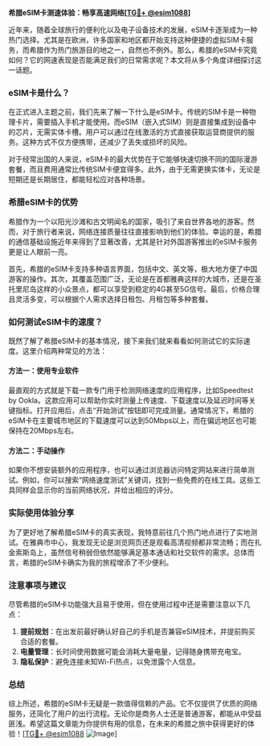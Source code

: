**希腊eSIM卡测速体验：畅享高速网络[[TG💪+ @esim1088](https://t.me/s/esim1088)]**

近年来，随着全球旅行的便利化以及电子设备技术的发展，eSIM卡逐渐成为一种热门选择。尤其是在欧洲，许多国家和地区都开始支持这种便捷的虚拟SIM卡服务，而希腊作为热门旅游目的地之一，自然也不例外。那么，希腊的eSIM卡究竟如何？它的网速表现是否能满足我们的日常需求呢？本文将从多个角度详细探讨这一话题。

### eSIM卡是什么？

在正式进入主题之前，我们先来了解一下什么是eSIM卡。传统的SIM卡是一种物理卡片，需要插入手机才能使用。而eSIM（嵌入式SIM）则是直接集成到设备中的芯片，无需实体卡槽。用户可以通过在线激活的方式直接获取运营商提供的服务。这种方式不仅方便携带，还减少了丢失或损坏的风险。

对于经常出国的人来说，eSIM卡的最大优势在于它能够快速切换不同的国际漫游套餐，而且费用通常比传统SIM卡便宜得多。此外，由于无需更换实体卡，无论是短期还是长期居住，都能轻松应对各种场景。

### 希腊eSIM卡的优势

希腊作为一个以阳光沙滩和古文明闻名的国家，吸引了来自世界各地的游客。然而，对于旅行者来说，网络连接质量往往直接影响到他们的体验。幸运的是，希腊的通信基础设施近年来得到了显著改善，尤其是针对外国游客推出的eSIM卡服务更是让人眼前一亮。

首先，希腊的eSIM卡支持多种语言界面，包括中文、英文等，极大地方便了中国游客的操作。其次，其覆盖范围广泛，无论是在首都雅典这样的大城市，还是在圣托里尼岛这样的小众景点，都可以享受到稳定的4G甚至5G信号。最后，价格合理且灵活多变，可以根据个人需求选择日租包、月租包等多种套餐。

### 如何测试eSIM卡的速度？

既然了解了希腊eSIM卡的基本情况，接下来我们就来看看如何测试它的实际速度。这里介绍两种常见的方法：

#### 方法一：使用专业软件
最直观的方式就是下载一款专门用于检测网络速度的应用程序，比如Speedtest by Ookla。这款应用可以帮助你实时测量上传速度、下载速度以及延迟时间等关键指标。打开应用后，点击“开始测试”按钮即可完成测量。通常情况下，希腊的eSIM卡在主要城市地区的下载速度可以达到50Mbps以上，而在偏远地区也可能保持在20Mbps左右。

#### 方法二：手动操作
如果你不想安装额外的应用程序，也可以通过浏览器访问特定网站来进行简单测试。例如，你可以搜索“网络速度测试”关键词，找到一些免费的在线工具。这些工具同样会显示你的当前网络状况，并给出相应的评分。

### 实际使用体验分享

为了更好地了解希腊eSIM卡的真实表现，我特意前往几个热门地点进行了实地测试。在雅典市中心，我发现无论是浏览网页还是观看高清视频都非常流畅；而在扎金索斯岛上，虽然信号稍弱但依然能够满足基本通话和社交软件的需求。总体而言，希腊的eSIM卡确实为我的旅程增添了不少便利。

### 注意事项与建议

尽管希腊的eSIM卡功能强大且易于使用，但在使用过程中还是需要注意以下几点：

1. **提前规划**：在出发前最好确认好自己的手机是否兼容eSIM技术，并提前购买合适的套餐。
2. **电量管理**：长时间使用数据可能会消耗大量电量，记得随身携带充电宝。
3. **隐私保护**：避免连接未知Wi-Fi热点，以免泄露个人信息。

### 总结

综上所述，希腊的eSIM卡无疑是一款值得信赖的产品。它不仅提供了优质的网络服务，还简化了用户的出行流程。无论你是商务人士还是普通游客，都能从中受益匪浅。希望这篇文章能为你提供有用的信息，在未来的希腊之旅中获得更好的体验！[[TG💪+ @esim1088](https://t.me/s/esim1088) ![Image](https://i.postimg.cc/4NQfJmqS/Snipaste-2025-05-13-00-14-12.png)]